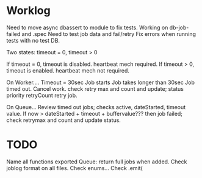 # Worklog

Need to move async dbassert to module to fix tests.
Working on db-job-failed and .spec
Need to test job data and fail/retry
Fix errors when running tests with no test DB.



Two states: timeout = 0, timeout > 0

If timeout = 0, timeout is disabled. heartbeat mech required.
If timeout > 0, timeout is enabled. heartbeat mech not required.

On Worker....
Timeout = 30sec
Job starts
Job takes longer than 30sec
Job timed out.
Cancel work.
check retry max and count and update;
  status
  priority
  retryCount
retry job.

On Queue...
Review timed out jobs;
  checks active, dateStarted, timeout value.
If now > dateStarted + timeout + buffervalue??? then job failed;
  check retrymax and count and update status.




# TODO

Name all functions exported
Queue: return full jobs when added.
Check joblog format on all files.
Check enums...
Check .emit(
